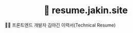<div align="center"><h1> 🥦 resume.jakin.site </h1></div>
<p> 🧑‍💻 프론트엔드 개발자 김야긴 이력서(Technical Resume)</p>

